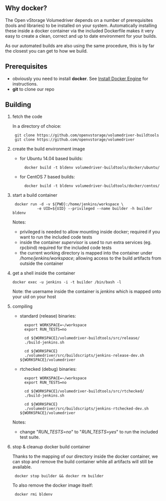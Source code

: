 ## Why docker?

The Open vStorage Volumedriver depends on a number of prerequisites (tools and libraries) to be installed on your system. Automatically installing these inside a docker container via the included Dockerfile makes it very easy to create a clean, correct and up to date environment for your builds.

As our automated builds are also using the same procedure, this is by far the closest you can get to how we build.

## Prerequisites
- obviously you need to install __docker__. See [Install Docker Engine](https://docs.docker.com/engine/installation/) for instructions.
- __git__ to clone our repo 

## Building

1. fetch the code

    In a directory of choice:

	    git clone https://github.com/openvstorage/volumedriver-buildtools
	    git clone https://github.com/openvstorage/volumedriver
   
2. create the build environment image

    - for Ubuntu 14.04 based builds:

			docker build -t bldenv volumedriver-buildtools/docker/ubuntu/

    - for CentOS 7 based builds:

			docker build -t bldenv volumedriver-buildtools/docker/centos/

3. start a build container

	    docker run -d -v ${PWD}:/home/jenkins/workspace \
	              -e UID=${UID} --privileged --name builder -h builder bldenv 

     Notes: 
     - privileged is needed to allow mounting inside docker; required if you want to run the included code tests
     - inside the container *supervisor* is used to run extra services (eg. rpcbind) required for the included code tests
    - the current working directory is mapped into the container under */home/jenkins/workspace*; allowing access to the build artifacts from outside the container

4.  get a shell inside the container 

		docker exec -u jenkins -i -t builder /bin/bash -l

     Note: the username inside the container is *jenkins* which is mapped onto your uid on your host

5. compiling

    - standard (release) binaries:

			export WORKSPACE=~/workspace
			export RUN_TESTS=no
			 
			cd ${WORKSPACE}/volumedriver-buildtools/src/release/
			./build-jenkins.sh
			 
			cd ${WORKSPACE}
			./volumedriver/src/buildscripts/jenkins-release-dev.sh ${WORKSPACE}/volumedriver

    - rtchecked (debug) binaries:

			export WORKSPACE=~/workspace
			export RUN_TESTS=no
				 
			cd ${WORKSPACE}/volumedriver-buildtools/src/rtchecked/
			./build-jenkins.sh
				 
			cd ${WORKSPACE}
			./volumedriver/src/buildscripts/jenkins-rtchecked-dev.sh ${WORKSPACE}/volumedriver

    Notes:
    - change "*RUN_TESTS=no*" to "*RUN_TESTS=yes*" to run the included test suite.

6. stop & cleanup docker build container

    Thanks to the mapping of our directory inside the docker container, we can stop and remove the build container while all artifacts will still be available.

		docker stop builder && docker rm builder

    To also remove the docker image itself:

		docker rmi bldenv